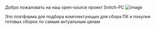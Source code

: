 Добро пожаловать на наш open-source проект Snitch-PC 
![image](https://github.com/user-attachments/assets/7d71ff8b-7252-4203-872c-2b79d73fe9ff)

Это платформа для подбора комплектующих для сбора ПК и покупки готовых сборок по самым актуальным ценам 
